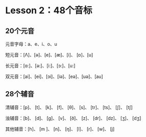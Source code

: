 # Lesson 2：48个音标

## 20个元音
元音字母：a、e、i、o、u  

短元音：[Λ]、[ə]、[e]、[æ]、[i]、 [ɒ]、[u]  

长元音：[ɑ:]、[ə:]、[i:]、[ɔ:]、[u:]  

双元音：[ai]、[ei]、[ɔi]、[iə]、[eə]、[uə]、[au]  

## 28个辅音
清辅音：[p]、 [t]、 [k]、 [f]、 [θ]、 [s]、 [tr]、 [ts]、 [∫]、 [t∫]  

浊辅音：[b]、 [d]、 [g]、 [v]、 [ð]、 [z]、 [dr]、 [dz]、 [ʒ]、 [dʒ]  

其他辅音：[h]、 [m ]、 [n]、 [ŋ]、 [l]、 [r]、 [w]、 [j]  

